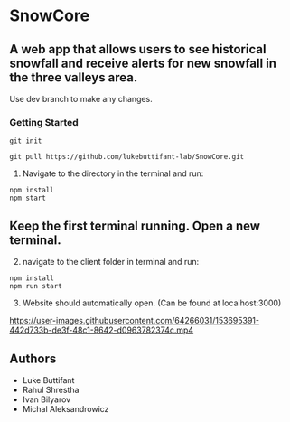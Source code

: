 # SnowCore
## A web app that allows users to see historical snowfall and receive alerts for new snowfall in the three valleys area. 

Use dev branch to make any changes.

### Getting Started
```
git init
```
```
git pull https://github.com/lukebuttifant-lab/SnowCore.git
```
1. Navigate to the directory in the terminal and run:
```
npm install
npm start
```
## Keep the first terminal running. Open a new terminal. 
2. navigate to the client folder in terminal and run: 
```
npm install
npm run start
```

3. Website should automatically open. (Can be found at localhost:3000)

https://user-images.githubusercontent.com/64266031/153695391-442d733b-de3f-48c1-8642-d0963782374c.mp4


## Authors
- Luke Buttifant 
- Rahul Shrestha
- Ivan Bilyarov
- Michal Aleksandrowicz
